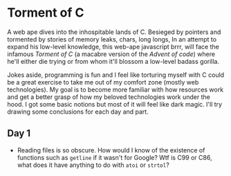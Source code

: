 # Torment of C

A web ape dives into the inhospitable lands of C. Besieged by pointers and tormented by stories of memory leaks, chars, long longs,
In an attempt to expand his low-level knowledge, this web-ape javascript brrr, will face the infamous _Torment of C_ (a macabre version of the _Advent of code_)
where he'll either die trying or from whom it'll blossom a low-level badass gorilla.

Jokes aside, programming is fun and I feel like torturing myself with C could be a great exercise to take me out of my comfort zone (mostly web technologies).
My goal is to become more familiar with how resources work and get a better grasp of how my beloved technologies work under the hood.
I got some basic notions but most of it will feel like dark magic. I'll try drawing some conclusions for each day and part.

## Day 1

* Reading files is so obscure. How would I know of the existence of functions such as `getline` if it wasn't for Google? Wtf is C99 or C86, what does it have anything to do
with `atoi` or `strtol`?

